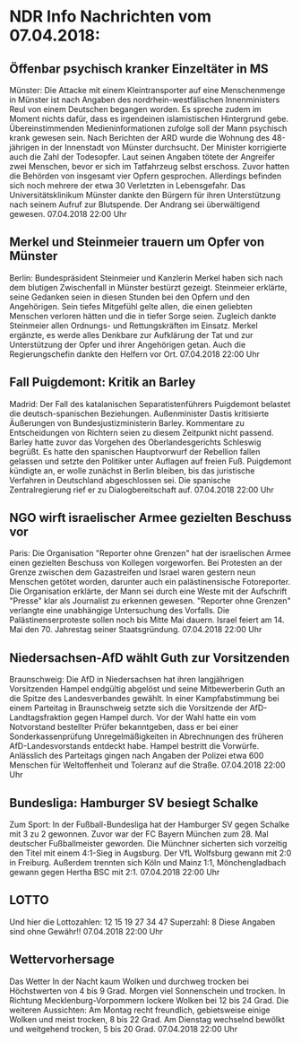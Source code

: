 # NDR Info Nachrichten vom 07.04.2018:


## Öffenbar psychisch kranker Einzeltäter in MS
Münster: Die Attacke mit einem Kleintransporter auf eine Menschenmenge in Münster ist nach Angaben des nordrhein-westfälischen Innenministers Reul von einem Deutschen begangen worden. Es spreche zudem im Moment nichts dafür, dass es irgendeinen islamistischen Hintergrund gebe. Übereinstimmenden Medieninformationen zufolge soll der Mann psychisch krank gewesen sein. Nach Berichten der ARD wurde die Wohnung des 48-jährigen in der Innenstadt von Münster durchsucht. Der Minister korrigierte auch die Zahl der Todesopfer. Laut seinen Angaben tötete der Angreifer zwei Menschen, bevor er sich im Tatfahrzeug selbst erschoss. Zuvor hatten die Behörden von insgesamt vier Opfern gesprochen. Allerdings befinden sich noch mehrere der etwa 30 Verletzten in Lebensgefahr. Das Universitätsklinikum Münster dankte den Bürgern für ihren Unterstützung nach seinem Aufruf zur Blutspende. Der Andrang sei überwältigend gewesen. 07.04.2018 22:00 Uhr 

## Merkel und Steinmeier trauern um Opfer von Münster
Berlin: Bundespräsident Steinmeier und Kanzlerin Merkel haben sich nach dem blutigen Zwischenfall in Münster bestürzt gezeigt. Steinmeier erklärte, seine Gedanken seien in diesen Stunden bei den Opfern und den Angehörigen. Sein tiefes Mitgefühl gelte allen, die einen geliebten Menschen verloren hätten und die in tiefer Sorge seien. Zugleich dankte Steinmeier allen Ordnungs- und Rettungskräften im Einsatz. Merkel ergänzte, es werde alles Denkbare zur Aufklärung der Tat und zur Unterstützung der Opfer und ihrer Angehörigen getan. Auch die Regierungschefin dankte den Helfern vor Ort. 07.04.2018 22:00 Uhr 

## Fall Puigdemont: Kritik an Barley
Madrid: Der Fall des katalanischen Separatistenführers Puigdemont belastet die deutsch-spanischen Beziehungen. Außenminister Dastis kritisierte Äußerungen von Bundesjustizministerin Barley. Kommentare zu Entscheidungen von Richtern seien zu diesem Zeitpunkt nicht passend. Barley hatte zuvor das Vorgehen des Oberlandesgerichts Schleswig begrüßt. Es hatte den spanischen Hauptvorwurf der Rebellion fallen gelassen und setzte den Politiker unter Auflagen auf freien Fuß. Puigdemont kündigte an, er wolle zunächst in Berlin bleiben, bis das juristische Verfahren in Deutschland abgeschlossen sei. Die spanische Zentralregierung rief er zu Dialogbereitschaft auf. 07.04.2018 22:00 Uhr 

## NGO wirft israelischer Armee gezielten Beschuss vor
Paris: Die Organisation "Reporter ohne Grenzen" hat der israelischen Armee einen gezielten Beschuss von Kollegen vorgeworfen. Bei Protesten an der Grenze zwischen dem Gazastreifen und Israel waren gestern neun Menschen getötet worden, darunter auch ein palästinensische Fotoreporter. Die Organisation erklärte, der Mann sei durch eine Weste mit der Aufschrift "Presse" klar als Journalist zu erkennen gewesen. "Reporter ohne Grenzen" verlangte eine unabhängige Untersuchung des Vorfalls. Die Palästinenserproteste sollen noch bis Mitte Mai dauern. Israel feiert am 14. Mai den 70. Jahrestag seiner Staatsgründung. 07.04.2018 22:00 Uhr 

## Niedersachsen-AfD wählt Guth zur Vorsitzenden
Braunschweig: Die AfD in Niedersachsen hat ihren langjährigen Vorsitzenden Hampel endgültig abgelöst und seine Mitbewerberin Guth an die Spitze des Landesverbandes gewählt. In einer Kampfabstimmung bei einem Parteitag in Braunschweig setzte sich die Vorsitzende der AfD-Landtagsfraktion gegen Hampel durch. Vor der Wahl hatte ein vom Notvorstand bestellter Prüfer bekanntgeben, dass er bei einer Sonderkassenprüfung Unregelmäßigkeiten in Abrechnungen des früheren AfD-Landesvorstands entdeckt habe. Hampel bestritt die Vorwürfe. Anlässlich des Parteitags gingen nach Angaben der Polizei etwa 600 Menschen für Weltoffenheit und Toleranz auf die Straße. 07.04.2018 22:00 Uhr 

## Bundesliga: Hamburger SV besiegt Schalke
Zum Sport: In der Fußball-Bundesliga hat der Hamburger SV gegen Schalke mit 3 zu 2 gewonnen. Zuvor war der FC Bayern München zum 28. Mal deutscher Fußballmeister geworden. Die Münchner sicherten sich vorzeitig den Titel mit einem 4:1-Sieg in Augsburg. Der VfL Wolfsburg gewann mit 2:0 in Freiburg. Außerdem trennten sich Köln und Mainz 1:1, Mönchengladbach gewann gegen Hertha BSC mit 2:1. 07.04.2018 22:00 Uhr 

## LOTTO
Und hier die Lottozahlen:
12		15		19		27		34		47
Superzahl:		8
Diese Angaben sind ohne Gewähr!! 07.04.2018 22:00 Uhr 

## Wettervorhersage
Das Wetter In der Nacht kaum Wolken und durchweg trocken bei Höchstwerten von 4 bis 9 Grad. Morgen viel Sonnenschein und trocken. In Richtung Mecklenburg-Vorpommern lockere Wolken bei 12 bis 24 Grad. Die weiteren Aussichten: Am Montag recht freundlich, gebietsweise einige Wolken und meist trocken, 8 bis 22 Grad. Am Dienstag wechselnd bewölkt und weitgehend trocken, 5 bis 20 Grad. 07.04.2018 22:00 Uhr 
